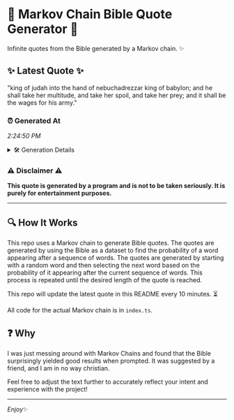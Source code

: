 # 📖 Markov Chain Bible Quote Generator 📖

Infinite quotes from the Bible generated by a Markov chain. ✨

## ✨ Latest Quote ✨
"king of judah into the hand of nebuchadrezzar king of babylon; and he shall take her multitude, and take her spoil, and take her prey; and it shall be the wages for his army."

### ⏰ Generated At
*2:24:50 PM*

<details>
    <summary>🛠️ Generation Details</summary>
    <p>
        <strong>🌱 Seed:</strong> king<br>
        <strong>🔄 Iterations:</strong> 33<br>
        <strong>📜 Context History:</strong><br>[ king ]: of<br>[ king, of ]: judah<br>[ king, of, judah ]: into<br>[ king, of, judah, into ]: the<br>[ king, of, judah, into, the ]: hand<br>[ king, of, judah, into, the, hand ]: of<br>[ of, judah, into, the, hand, of ]: nebuchadrezzar<br>[ judah, into, the, hand, of, nebuchadrezzar ]: king<br>[ into, the, hand, of, nebuchadrezzar, king ]: of<br>[ the, hand, of, nebuchadrezzar, king, of ]: babylon;<br>[ hand, of, nebuchadrezzar, king, of, babylon; ]: and<br>[ of, nebuchadrezzar, king, of, babylon;, and ]: he<br>[ nebuchadrezzar, king, of, babylon;, and, he ]: shall<br>[ king, of, babylon;, and, he, shall ]: take<br>[ of, babylon;, and, he, shall, take ]: her<br>[ babylon;, and, he, shall, take, her ]: multitude,<br>[ and, he, shall, take, her, multitude, ]: and<br>[ he, shall, take, her, multitude,, and ]: take<br>[ shall, take, her, multitude,, and, take ]: her<br>[ take, her, multitude,, and, take, her ]: spoil,<br>[ her, multitude,, and, take, her, spoil, ]: and<br>[ multitude,, and, take, her, spoil,, and ]: take<br>[ and, take, her, spoil,, and, take ]: her<br>[ take, her, spoil,, and, take, her ]: prey;<br>[ her, spoil,, and, take, her, prey; ]: and<br>[ spoil,, and, take, her, prey;, and ]: it<br>[ and, take, her, prey;, and, it ]: shall<br>[ take, her, prey;, and, it, shall ]: be<br>[ her, prey;, and, it, shall, be ]: the<br>[ prey;, and, it, shall, be, the ]: wages<br>[ and, it, shall, be, the, wages ]: for<br>[ it, shall, be, the, wages, for ]: his<br>[ shall, be, the, wages, for, his ]: army.<br>
    </p>
</details>

### ⚠️ Disclaimer ⚠️
**This quote is generated by a program and is not to be taken seriously. It is purely for entertainment purposes.**

---

## 🔍 How It Works

This repo uses a Markov chain to generate Bible quotes. The quotes are generated by using the Bible as a dataset to find the probability of a word appearing after a sequence of words. The quotes are generated by starting with a random word and then selecting the next word based on the probability of it appearing after the current sequence of words. This process is repeated until the desired length of the quote is reached.

This repo will update the latest quote in this README every 10 minutes. ⏳

All code for the actual Markov chain is in `index.ts`.

## ❓ Why

I was just messing around with Markov Chains and found that the Bible surprisingly yielded good results when prompted. 
It was suggested by a friend, and I am in no way christian.

Feel free to adjust the text further to accurately reflect your intent and experience with the project!

---

*Enjoy*✨
